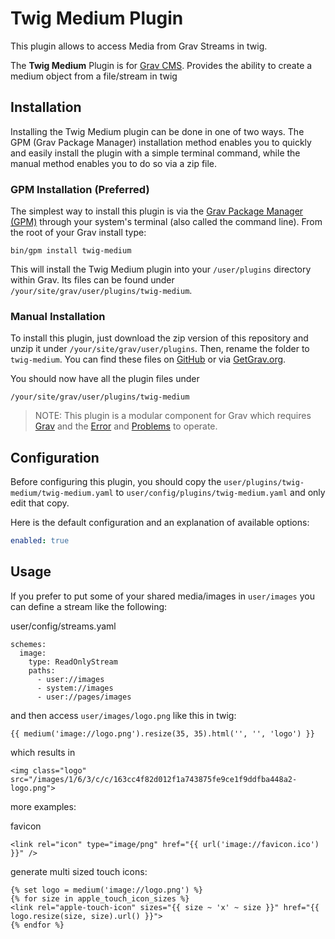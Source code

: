 # Twig Medium Plugin

This plugin allows to access Media from Grav Streams in twig.

The **Twig Medium** Plugin is for [Grav CMS](http://github.com/getgrav/grav). Provides the ability to create a medium object from a file/stream in twig

## Installation

Installing the Twig Medium plugin can be done in one of two ways. The GPM (Grav Package Manager) installation method enables you to quickly and easily install the plugin with a simple terminal command, while the manual method enables you to do so via a zip file.

### GPM Installation (Preferred)

The simplest way to install this plugin is via the [Grav Package Manager (GPM)](http://learn.getgrav.org/advanced/grav-gpm) through your system's terminal (also called the command line).  From the root of your Grav install type:

    bin/gpm install twig-medium

This will install the Twig Medium plugin into your `/user/plugins` directory within Grav. Its files can be found under `/your/site/grav/user/plugins/twig-medium`.

### Manual Installation

To install this plugin, just download the zip version of this repository and unzip it under `/your/site/grav/user/plugins`. Then, rename the folder to `twig-medium`. You can find these files on [GitHub](https://github.com/c33s/grav-plugin-twig-medium) or via [GetGrav.org](http://getgrav.org/downloads/plugins#extras).

You should now have all the plugin files under

    /your/site/grav/user/plugins/twig-medium
	
> NOTE: This plugin is a modular component for Grav which requires [Grav](http://github.com/getgrav/grav) and the [Error](https://github.com/getgrav/grav-plugin-error) and [Problems](https://github.com/getgrav/grav-plugin-problems) to operate.

## Configuration

Before configuring this plugin, you should copy the `user/plugins/twig-medium/twig-medium.yaml` to `user/config/plugins/twig-medium.yaml` and only edit that copy.

Here is the default configuration and an explanation of available options:

```yaml
enabled: true
```

## Usage

If you prefer to put some of your shared media/images in `user/images` you can define a stream like the following:

user/config/streams.yaml
```
schemes:
  image:
    type: ReadOnlyStream
    paths:
      - user://images
      - system://images
      - user://pages/images
```

and then access `user/images/logo.png` like this in twig:

```
{{ medium('image://logo.png').resize(35, 35).html('', '', 'logo') }}

```
which results in
```
<img class="logo" src="/images/1/6/3/c/c/163cc4f82d012f1a743875fe9ce1f9ddfba448a2-logo.png">
```

more examples:

favicon
```
<link rel="icon" type="image/png" href="{{ url('image://favicon.ico') }}" />
```

generate multi sized touch icons:
```
{% set logo = medium('image://logo.png') %}
{% for size in apple_touch_icon_sizes %}
<link rel="apple-touch-icon" sizes="{{ size ~ 'x' ~ size }}" href="{{ logo.resize(size, size).url() }}">
{% endfor %}
```